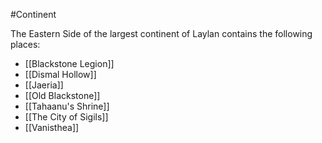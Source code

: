 #Continent

The Eastern Side of the largest continent of Laylan contains the following places:

- [[Blackstone Legion]]
- [[Dismal Hollow]]
- [[Jaeria]]
- [[Old Blackstone]]
- [[Tahaanu's Shrine]]
- [[The City of Sigils]]
- [[Vanisthea]]